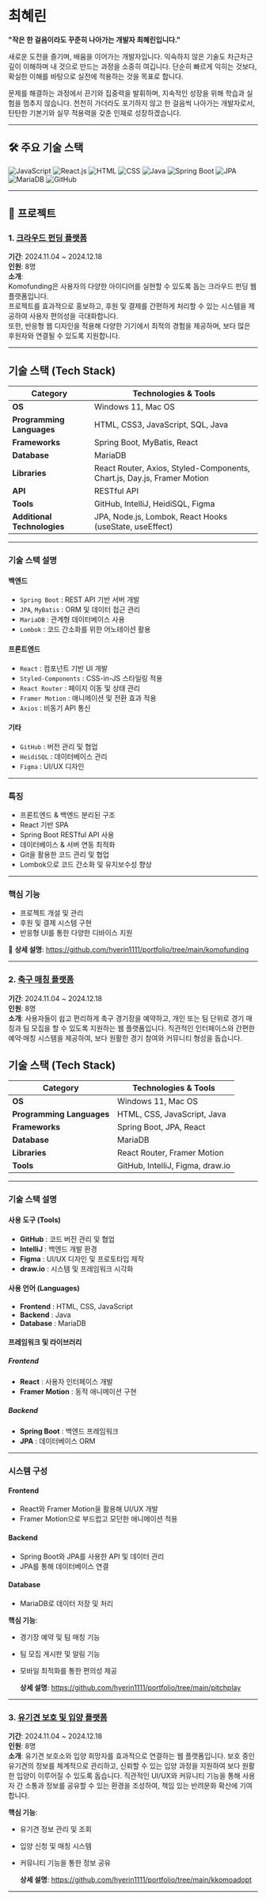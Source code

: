 
# 최혜린  
**"작은 한 걸음이라도 꾸준히 나아가는 개발자 최혜린입니다."**

새로운 도전을 즐기며, 배움을 이어가는 개발자입니다. 익숙하지 않은 기술도 차근차근 깊이 이해하며 내 것으로 만드는 과정을 소중히 여깁니다. 단순히 빠르게 익히는 것보다, 확실한 이해를 바탕으로 실전에 적용하는 것을 목표로 합니다.

문제를 해결하는 과정에서 끈기와 집중력을 발휘하며, 지속적인 성장을 위해 학습과 실험을 멈추지 않습니다. 천천히 가더라도 포기하지 않고 한 걸음씩 나아가는 개발자로서, 탄탄한 기본기와 실무 적용력을 갖춘 인재로 성장하겠습니다.

---
## 🛠️ 주요 기술 스택  

![JavaScript](https://img.shields.io/badge/JavaScript-ES6+-F7DF1E?style=flat-square&logo=javascript&logoColor=white)
![React.js](https://img.shields.io/badge/React.js-61DAFB?style=flat-square&logo=react&logoColor=white)
![HTML](https://img.shields.io/badge/HTML5-E34F26?style=flat-square&logo=html5&logoColor=white)
![CSS](https://img.shields.io/badge/CSS3-1572B6?style=flat-square&logo=css3&logoColor=white)
![Java](https://img.shields.io/badge/Java-007396?style=flat-square&logo=openjdk&logoColor=white)
![Spring Boot](https://img.shields.io/badge/Spring%20Boot-6DB33F?style=flat-square&logo=spring-boot&logoColor=white)
![JPA](https://img.shields.io/badge/JPA-007396?style=flat-square&logo=hibernate&logoColor=white)
![MariaDB](https://img.shields.io/badge/MariaDB-003545?style=flat-square&logo=mariadb&logoColor=white)
![GitHub](https://img.shields.io/badge/GitHub-181717?style=flat-square&logo=github&logoColor=white)

---

## 📌 프로젝트  

### 1. [크라우드 펀딩 플랫폼](https://github.com/coding-ji/komofunding)  

**기간**: 2024.11.04 ~ 2024.12.18  
**인원**: 8명  
**소개**:  
Komofunding은 사용자의 다양한 아이디어를 실현할 수 있도록 돕는 크라우드 펀딩 웹 플랫폼입니다.  
프로젝트를 효과적으로 홍보하고, 후원 및 결제를 간편하게 처리할 수 있는 시스템을 제공하여 사용자 편의성을 극대화합니다.  
또한, 반응형 웹 디자인을 적용해 다양한 기기에서 최적의 경험을 제공하며, 보다 많은 후원자와 연결될 수 있도록 지원합니다.  

---

## **기술 스택 (Tech Stack)**  

| **Category**            | **Technologies & Tools** |
|------------------------|-------------------------|
| **OS**                | Windows 11, Mac OS |
| **Programming Languages** | HTML, CSS3, JavaScript, SQL, Java |
| **Frameworks**        | Spring Boot, MyBatis, React |
| **Database**          | MariaDB |
| **Libraries**         | React Router, Axios, Styled-Components, Chart.js, Day.js, Framer Motion |
| **API**               | RESTful API |
| **Tools**             | GitHub, IntelliJ, HeidiSQL, Figma |
| **Additional Technologies** | JPA, Node.js, Lombok, React Hooks (useState, useEffect) |

---

### **기술 스택 설명**  

#### **백엔드**
- `Spring Boot` : REST API 기반 서버 개발  
- `JPA`, `MyBatis` : ORM 및 데이터 접근 관리  
- `MariaDB` : 관계형 데이터베이스 사용  
- `Lombok` : 코드 간소화를 위한 어노테이션 활용  

#### **프론트엔드**
- `React` : 컴포넌트 기반 UI 개발  
- `Styled-Components` : CSS-in-JS 스타일링 적용  
- `React Router` : 페이지 이동 및 상태 관리  
- `Framer Motion` : 애니메이션 및 전환 효과 적용  
- `Axios` : 비동기 API 통신  

#### **기타**
- `GitHub` : 버전 관리 및 협업  
- `HeidiSQL` : 데이터베이스 관리  
- `Figma` : UI/UX 디자인  

---

### **특징**
- 프론트엔드 & 백엔드 분리된 구조  
- React 기반 SPA  
- Spring Boot RESTful API 사용  
- 데이터베이스 & 서버 연동 최적화  
- Git을 활용한 코드 관리 및 협업  
- Lombok으로 코드 간소화 및 유지보수성 향상  

---

### **핵심 기능**  
- 프로젝트 개설 및 관리  
- 후원 및 결제 시스템 구현  
- 반응형 UI를 통한 다양한 디바이스 지원  

📌 **상세 설명**:  https://github.com/hyerin1111/portfolio/tree/main/komofunding


---

### 2. [축구 매칭 플랫폼](https://github.com/hyerin1111/pitchplay)  
**기간**: 2024.11.04 ~ 2024.12.18  
**인원**: 8명  
**소개**: 사용자들이 쉽고 편리하게 축구 경기장을 예약하고, 개인 또는 팀 단위로 경기 매칭과 팀 모집을 할 수 있도록 지원하는 웹 플랫폼입니다. 직관적인 인터페이스와 간편한 예약·매칭 시스템을 제공하여, 보다 원활한 경기 참여와 커뮤니티 형성을 돕습니다.

## **기술 스택 (Tech Stack)**  

| **Category**            | **Technologies & Tools** |
|------------------------|-------------------------|
| **OS**                | Windows 11, Mac OS |
| **Programming Languages** | HTML, CSS, JavaScript, Java |
| **Frameworks**        | Spring Boot, JPA, React |
| **Database**          | MariaDB |
| **Libraries**         | React Router, Framer Motion |
| **Tools**             | GitHub, IntelliJ, Figma, draw.io |

---

### **기술 스택 설명**  

#### **사용 도구 (Tools)**
- **GitHub** : 코드 버전 관리 및 협업  
- **IntelliJ** : 백엔드 개발 환경  
- **Figma** : UI/UX 디자인 및 프로토타입 제작  
- **draw.io** : 시스템 및 프레임워크 시각화  

#### **사용 언어 (Languages)**
- **Frontend** : HTML, CSS, JavaScript  
- **Backend** : Java  
- **Database** : MariaDB  

#### **프레임워크 및 라이브러리**  
##### **Frontend**
- **React** : 사용자 인터페이스 개발  
- **Framer Motion** : 동적 애니메이션 구현  

##### **Backend**
- **Spring Boot** : 백엔드 프레임워크  
- **JPA** : 데이터베이스 ORM  

---

### **시스템 구성**
#### **Frontend**
- React와 Framer Motion을 활용해 UI/UX 개발  
- Framer Motion으로 부드럽고 모던한 애니메이션 적용  

#### **Backend**
- Spring Boot와 JPA를 사용한 API 및 데이터 관리  
- JPA를 통해 데이터베이스 연결  

#### **Database**
- MariaDB로 데이터 저장 및 처리  


**핵심 기능**:  
- 경기장 예약 및 팀 매칭 기능  
- 팀 모집 게시판 및 알림 기능  
- 모바일 최적화를 통한 편의성 제공

  **상세 설명**:  https://github.com/hyerin1111/portfolio/tree/main/pitchplay

---

### 3. [유기견 보호 및 입양 플랫폼](https://github.com/yeonhui94/kkomoadopt)  
**기간**: 2024.11.04 ~ 2024.12.18  
**인원**: 8명  
**소개**: 유기견 보호소와 입양 희망자를 효과적으로 연결하는 웹 플랫폼입니다. 보호 중인 유기견의 정보를 체계적으로 관리하고, 신뢰할 수 있는 입양 과정을 지원하여 보다 원활한 입양이 이루어질 수 있도록 돕습니다. 직관적인 UI/UX와 커뮤니티 기능을 통해 사용자 간 소통과 정보를 공유할 수 있는 환경을 조성하여, 책임 있는 반려문화 확산에 기여합니다.

**핵심 기능**:  
- 유기견 정보 관리 및 조회  
- 입양 신청 및 매칭 시스템  
- 커뮤니티 기능을 통한 정보 공유

  **상세 설명**:  https://github.com/hyerin1111/portfolio/tree/main/kkomoadopt

---
